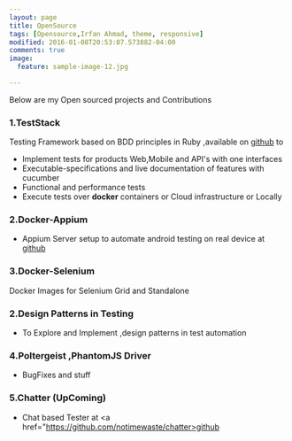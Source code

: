 ```yaml
---
layout: page
title: OpenSource
tags: [Opensource,Irfan Ahmad, theme, responsive]
modified: 2016-01-08T20:53:07.573882-04:00
comments: true
image:
  feature: sample-image-12.jpg

---
```


Below are my Open sourced projects and Contributions

### 1.TestStack

Testing Framework based on BDD principles in Ruby ,available on <a href="https://github.com/irfanah/TestStack">github</a> to

* Implement tests for products Web,Mobile and API's with one interfaces
* Executable-specifications and live documentation of features with cucumber
* Functional and performance tests
* Execute tests over **docker** containers or Cloud infrastructure or Locally

### 2.Docker-Appium

* Appium Server setup to automate android testing on real device at <a href="https://github.com/appium/appium-docker-android">github</a>

### 3.Docker-Selenium

Docker Images for Selenium Grid and Standalone

### 2.Design Patterns in Testing

* To Explore and Implement ,design patterns in test automation

### 4.Poltergeist ,PhantomJS Driver

* BugFixes and stuff

### 5.Chatter (UpComing)

* Chat based Tester at <a href="https://github.com/notimewaste/chatter>github</a>
